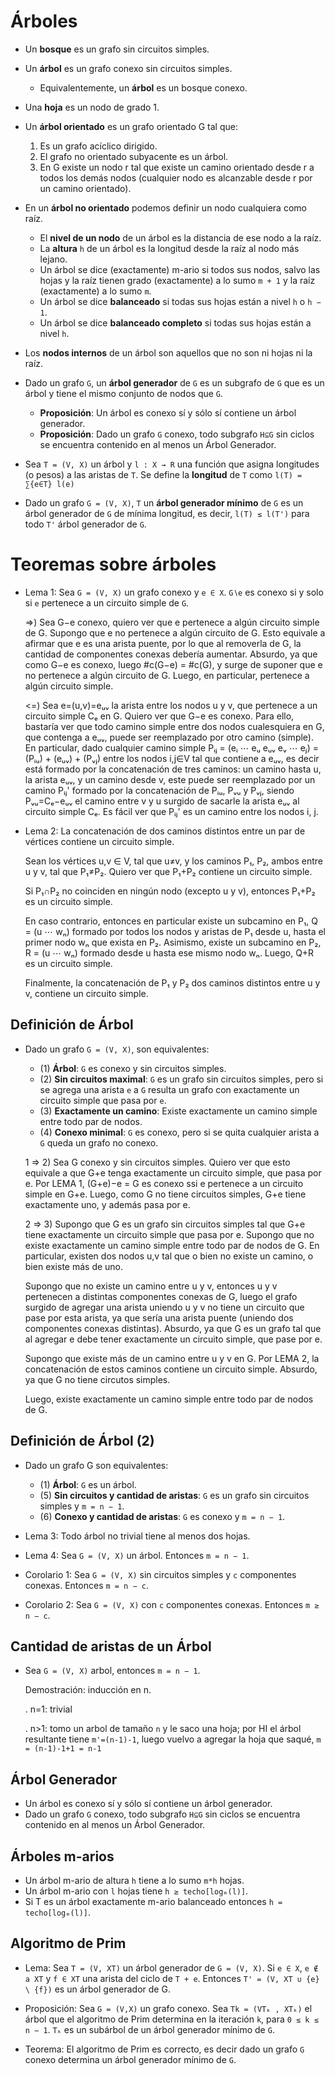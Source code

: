 Árboles
=======

* Un **bosque** es un grafo sin circuitos simples.

* Un **árbol** es un grafo conexo sin circuitos simples.
	- Equivalentemente, un **árbol** es un bosque conexo.

* Una **hoja** es un nodo de grado 1.

* Un **árbol orientado** es un grafo orientado G tal que:
	1. Es un grafo acíclico dirigido.
	2. El grafo no orientado subyacente es un árbol.
	3. En G existe un nodo r tal que existe un camino orientado desde r a todos los demás nodos (cualquier nodo es alcanzable desde r por un camino orientado).

* En un **árbol no orientado** podemos definir un nodo cualquiera como raíz.
	* El **nivel de un nodo** de un árbol es la distancia de ese nodo a la raíz.
	* La **altura** `h` de un árbol es la longitud desde la raíz al nodo más lejano.
	* Un árbol se dice (exactamente) m-ario si todos sus nodos, salvo las hojas y la raíz tienen grado (exactamente) a lo sumo `m + 1` y la raíz (exactamente) a lo sumo `m`.
	* Un árbol se dice **balanceado** si todas sus hojas están a nivel `h` o `h − 1`.
	* Un árbol se dice **balanceado completo** si todas sus hojas están a nivel `h`.

* Los **nodos internos** de un árbol son aquellos que no son ni hojas ni la raíz.

* Dado un grafo `G`, un **árbol generador** de `G` es un subgrafo de `G` que es un árbol y tiene el mismo conjunto de nodos que `G`.
	- **Proposición**: Un árbol es conexo sí y sólo sí contiene un árbol generador.
	- **Proposición**: Dado un grafo `G` conexo, todo subgrafo `H⊆G` sin ciclos se encuentra contenido en al menos un Árbol Generador.
	
* Sea `T = (V, X)` un árbol y `l : X → R` una función que asigna longitudes (o pesos) a las aristas de `T`. Se define la **longitud** de `T` como `l(T) = ∑{e∈T} l(e)`

* Dado un grafo `G = (V, X)`, `T` un **árbol generador mínimo** de `G` es un árbol generador de `G` de mínima longitud, es decir, `l(T) ≤ l(T')` para todo `T'` árbol generador de `G`.

Teoremas sobre árboles
======================

* Lema 1: Sea `G = (V, X)` un grafo conexo y `e ∈ X`. `G∖e` es conexo si y solo si `e` pertenece a un circuito simple de `G`.

	=>) Sea G−e conexo, quiero ver que e pertenece a algún circuito simple de G. Supongo que e no pertenece a algún circuito de G. Esto equivale a afirmar que e es una arista puente, por lo que al removerla de G, la cantidad de componentes conexas debería aumentar. Absurdo, ya que como G−e es conexo, luego #c(G−e) = #c(G), y surge de suponer que e no pertenece a algún circuito de G. Luego, en particular, pertenece a algún circuito simple.

	<=) Sea e=(u,v)=eᵤᵥ la arista entre los nodos u y v, que pertenece a un circuito simple Cₑ en G. Quiero ver que G−e es conexo. Para ello, bastaría ver que todo camino simple entre dos nodos cualesquiera en G, que contenga a eᵤᵥ, puede ser reemplazado por otro camino (simple). En particular, dado cualquier camino simple Pᵢⱼ = (eᵢ ⋯ eᵤ eᵤᵥ eᵥ ⋯ eⱼ) = (Pᵢᵤ) + (eᵤᵥ) + (Pᵥⱼ) entre los nodos i,j∈V tal que contiene a eᵤᵥ, es decir está formado por la concatenación de tres caminos: un camino hasta u, la arista eᵤᵥ, y un camino desde v, este puede ser reemplazado por un camino Pᵢⱼ' formado por la concatenación de Pᵢᵤ, Pᵥᵤ y Pᵥⱼ, siendo Pᵥᵤ=Cₑ−eᵤᵥ el camino entre v y u surgido de sacarle la arista eᵤᵥ al circuito simple Cₑ. Es fácil ver que Pᵢⱼ' es un camino entre los nodos i, j.

* Lema 2: La concatenación de dos caminos distintos entre un par de vértices contiene un circuito simple.

	Sean los vértices u,v ∈ V, tal que u≠v, y los caminos P₁, P₂, ambos entre u y v, tal que P₁≠P₂. Quiero ver que P₁+P₂ contiene un circuito simple.

	Si P₁∩P₂ no coinciden en ningún nodo (excepto u y v), entonces P₁+P₂ es un circuito simple.

	En caso contrario, entonces en particular existe un subcamino en P₁, Q = (u ⋯ wₙ) formado por todos los nodos y aristas de P₁ desde u, hasta el primer nodo wₙ que exista en P₂. Asimismo, existe un subcamino en P₂, R = (u ⋯ wₙ) formado desde u hasta ese mismo nodo wₙ. Luego, Q+R es un circuito simple.

	Finalmente, la concatenación de P₁ y P₂ dos caminos distintos entre u y v, contiene un circuito simple.

Definición de Árbol
-------------------
* Dado un grafo `G = (V, X)`, son equivalentes:
	* (1) **Árbol**: `G` es conexo y sin circuitos simples.
	* (2) **Sin circuitos maximal**: `G` es un grafo sin circuitos simples, pero si se agrega una arista `e` a `G` resulta un grafo con exactamente un circuito simple que pasa por `e`.
	* (3) **Exactamente un camino**: Existe exactamente un camino simple entre todo par de nodos.
	* (4) **Conexo minimal**: `G` es conexo, pero si se quita cualquier arista a `G` queda un grafo no conexo.

	1 => 2) Sea G conexo y sin circuitos simples. Quiero ver que esto equivale a que G+e tenga exactamente un circuito simple, que pasa por e. Por LEMA 1, (G+e)−e = G es conexo ssi e pertenece a un circuito simple en G+e. Luego, como G no tiene circuitos simples, G+e tiene exactamente uno, y además pasa por e.

	2 => 3) Supongo que G es un grafo sin circuitos simples tal que G+e tiene exactamente un circuito simple que pasa por e. Supongo que no existe exactamente un camino simple entre todo par de nodos de G. En particular, existen dos nodos u,v tal que o bien no existe un camino, o bien existe más de uno. 

	Supongo que no existe un camino entre u y v, entonces u y v pertenecen a distintas componentes conexas de G, luego el grafo surgido de agregar una arista uniendo u y v no tiene un circuito que pase por esta arista, ya que sería una arista puente (uniendo dos componentes conexas distintas). Absurdo, ya que G es un grafo tal que al agregar e debe tener exactamente un circuito simple, que pase por e.

	Supongo que existe más de un camino entre u y v en G. Por LEMA 2, la concatenación de estos caminos contiene un circuito simple. Absurdo, ya que G no tiene circutos simples.

	Luego, existe exactamente un camino simple entre todo par de nodos de G.

Definición de Árbol (2)
-----------------------
* Dado un grafo G son equivalentes:
	* (1) **Árbol**: `G` es un árbol.
	* (5) **Sin circuitos y cantidad de aristas**: `G` es un grafo sin circuitos simples y `m = n − 1`.
	* (6) **Conexo y cantidad de aristas**: `G` es conexo y `m = n − 1`.

* Lema 3: Todo árbol no trivial tiene al menos dos hojas.

* Lema 4: Sea `G = (V, X)` un árbol. Entonces `m = n − 1`.

* Corolario 1: Sea `G = (V, X)` sin circuitos simples y `c` componentes conexas. Entonces `m = n − c`.

* Corolario 2: Sea `G = (V, X)` con `c` componentes conexas. Entonces `m ≥ n − c`.

Cantidad de aristas de un Árbol
-------------------------------
* Sea `G = (V, X)` arbol, entonces `m = n − 1`.
	
	Demostración: inducción en n.

	. n=1: trivial

	. n>1: tomo un arbol de tamaño `n` y le saco una hoja; por HI el árbol resultante tiene `m'=(n-1)-1`, luego vuelvo a agregar la hoja que saqué, `m = (n-1)-1+1 = n-1`

Árbol Generador
---------------
* Un árbol es conexo sí y sólo sí contiene un árbol generador.
* Dado un grafo `G` conexo, todo subgrafo `H⊆G` sin ciclos se encuentra contenido en al menos un Árbol Generador.

Árboles m-arios
---------------
* Un árbol m-ario de altura `h` tiene a lo sumo `m*h` hojas.
* Un árbol m-ario con `l` hojas tiene `h ≥ techo[logₘ(l)]`.
* Si T es un árbol exactamente m-ario balanceado entonces `h = techo[logₘ(l)]`.

Algoritmo de Prim
-----------------

* Lema: Sea `T = (V, XT)` un árbol generador de `G = (V, X)`. Si `e ∈ X`,
`e ∉ a XT` y `f ∈ XT` una arista del ciclo de `T + e`. Entonces `T' = (V, XT ∪ {e} \ {f})` es un árbol generador de G.

* Proposición: Sea `G = (V,X)` un grafo conexo. Sea `Tk = (VTₖ , XTₖ)` el árbol que el algoritmo de Prim determina en la iteración `k`, para `0 ≤ k ≤ n − 1`. `Tₖ` es un subárbol de un árbol generador mínimo de `G`.

* Teorema: El algoritmo de Prim es correcto, es decir dado un grafo `G` conexo determina un árbol generador mínimo de `G`.